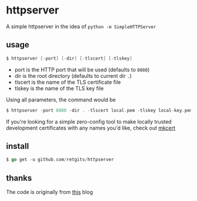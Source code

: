 # httpserver

A simple httpserver in the idea of `python -m SimpleHTTPServer`

## usage

```go
$ httpserver [-port] [-dir] [-tlscert] [-tlskey]
```

* port is the HTTP port that will be used (defaults to `8080`)
* dir is the root directory (defaults to current dir `.`)
* tlscert is the name of the TLS certificate file
* tlskey is the name of the TLS key file

Using all parameters, the command would be

```go
$ httpserver -port 8080 -dir . -tlscert local.pem -tlskey local-key.pem
```

If you're looking for a simple zero-config tool to make locally trusted development certificates with any names you'd like, check out [mkcert](https://github.com/FiloSottile/mkcert)

## install

```go
$ go get -u github.com/retgits/httpserver
```

## thanks

The code is originally from [this](https://www.chrismytton.uk/2013/07/17/golang-static-http-file-server/) blog
